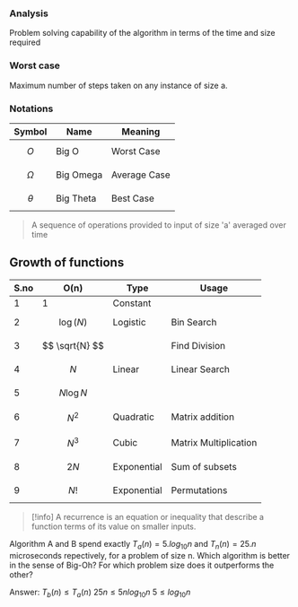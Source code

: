 ### Analysis
Problem solving capability of the algorithm in terms of the time and size required 

### Worst case
Maximum number of steps taken on any instance of size a. 

### Notations
| Symbol     | Name      | Meaning      |
| ---------- | --------- | ------------ |
| $$O$$      | Big O     | Worst Case   |
| $$\Omega$$ | Big Omega | Average Case |
| $$\theta$$ | Big Theta | Best Case    | 

> A sequence of operations provided to input of size 'a' averaged over time

## Growth of functions
| S.no | O(n)                      | Type        | Usage                 |
| ---- | ------------------------- | ----------- | --------------------- |
| 1    | 1                         | Constant    |                       |
| 2    | $$ \log\left( N \right)$$ | Logistic    | Bin Search            |
| 3    | $$ \sqrt{N} $$            |             | Find Division         |
| 4    | $$ N $$                   | Linear      | Linear Search         |
| 5    | $$ N\log{N} $$            |             |                       |
| 6    | $$ N^2 $$                 | Quadratic   | Matrix addition       |
| 7    | $$ N^3 $$                 | Cubic       | Matrix Multiplication |
| 8    | $$ 2N $$                  | Exponential | Sum of subsets        |
| 9    | $$ N! $$                  | Exponential | Permutations           | 
>[!info] 
> A recurrence is an equation or inequality that describe a function terms of its value on smaller inputs.

Algorithm A and B spend exactly $T_a(n) = 5.log_{10}n$ and $T_n(n) = 25.n$ microseconds repectively, for a problem of size n. Which algorithm is better in the sense of Big-Oh? For which problem size does it outperforms the other? 

Answer:
	$T_b(n) \le T_a(n)$
	$25n \le 5nlog_{10}n$
	$5 \le log_{10}n$